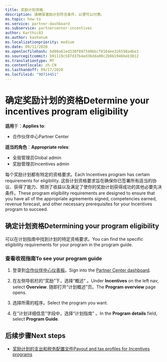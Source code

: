 ```yaml
---
title: 奖励计划资格
description: 请确保激励计划符合条件，以便可以付费。
ms.topic: how-to
ms.service: partner-dashboard
ms.subservice: partnercenter-incentives
author: Karthic83
ms.author: kashanum
ms.localizationpriority: medium
ms.date: 09/11/2020
ms.openlocfilehash: bd80a61ed330f897340bbcf0164ee326598a4be1
ms.sourcegitcommit: b91119c587d37b4ed36dda00c2b0b1946beb3012
ms.translationtype: MT
ms.contentlocale: zh-CN
ms.lasthandoff: 09/17/2020
ms.locfileid: "90714451"
---
```

# <a name="determine-your-incentives-program-eligibility"></a><span data-ttu-id="2c6fe-103">确定奖励计划的资格</span><span class="sxs-lookup"><span data-stu-id="2c6fe-103">Determine your incentives program eligibility</span></span>

<span data-ttu-id="2c6fe-104">**适用**于：</span><span class="sxs-lookup"><span data-stu-id="2c6fe-104">**Applies to**:</span></span>

- <span data-ttu-id="2c6fe-105">合作伙伴中心</span><span class="sxs-lookup"><span data-stu-id="2c6fe-105">Partner Center</span></span>

<span data-ttu-id="2c6fe-106">**适当的角色**：</span><span class="sxs-lookup"><span data-stu-id="2c6fe-106">**Appropriate roles**:</span></span>

- <span data-ttu-id="2c6fe-107">全局管理员</span><span class="sxs-lookup"><span data-stu-id="2c6fe-107">Global admin</span></span>
- <span data-ttu-id="2c6fe-108">奖励管理员</span><span class="sxs-lookup"><span data-stu-id="2c6fe-108">Incentives admin</span></span>

 <span data-ttu-id="2c6fe-109">每个奖励计划都有特定的资格要求。</span><span class="sxs-lookup"><span data-stu-id="2c6fe-109">Each Incentives program has certain requirements for eligibility.</span></span> <span data-ttu-id="2c6fe-110">这些计划资格要求旨在确保你已签署所有适当的协议、获得了能力、预测了收益以及满足了使你的奖励计划获得成功的其他必要先决条件。</span><span class="sxs-lookup"><span data-stu-id="2c6fe-110">These program eligibility requirements are designed to ensure that you have all of the appropriate agreements signed, competencies earned, revenue forecast, and other necessary prerequisites for your Incentives program to succeed.</span></span>

## <a name="determining-your-program-eligibility"></a><span data-ttu-id="2c6fe-111">确定计划资格</span><span class="sxs-lookup"><span data-stu-id="2c6fe-111">Determining your program eligibility</span></span>

<span data-ttu-id="2c6fe-112">可以在计划指南中找到计划的特定资格要求。</span><span class="sxs-lookup"><span data-stu-id="2c6fe-112">You can find the specific eligibility requirements for your program in the program guide.</span></span> 

### <a name="to-see-your-program-guide"></a><span data-ttu-id="2c6fe-113">查看收视指南</span><span class="sxs-lookup"><span data-stu-id="2c6fe-113">To see your program guide</span></span>

1. <span data-ttu-id="2c6fe-114">登录到[合作伙伴中心仪表板](https://partner.microsoft.com/dashboard/)。</span><span class="sxs-lookup"><span data-stu-id="2c6fe-114">Sign into the [Partner Center dashboard](https://partner.microsoft.com/dashboard/).</span></span>

2. <span data-ttu-id="2c6fe-115">在左侧导航栏的“奖励”下，选择“概述” 。</span><span class="sxs-lookup"><span data-stu-id="2c6fe-115">Under **Incentives** on the left nav, select **Overview**.</span></span> <span data-ttu-id="2c6fe-116">随即打开“计划概述”页。</span><span class="sxs-lookup"><span data-stu-id="2c6fe-116">The **Program overview** page opens.</span></span>

3. <span data-ttu-id="2c6fe-117">选择所需的程序。</span><span class="sxs-lookup"><span data-stu-id="2c6fe-117">Select the program you want.</span></span>

4. <span data-ttu-id="2c6fe-118">在“计划详细信息”字段中，选择“计划指南” 。</span><span class="sxs-lookup"><span data-stu-id="2c6fe-118">In the **Program details** field, select **Program Guide**.</span></span>

## <a name="next-steps"></a><span data-ttu-id="2c6fe-119">后续步骤</span><span class="sxs-lookup"><span data-stu-id="2c6fe-119">Next steps</span></span>

- [<span data-ttu-id="2c6fe-120">奖励计划的支出和税务配置文件</span><span class="sxs-lookup"><span data-stu-id="2c6fe-120">Payout and tax profiles for Incentives programs</span></span>](incentives-create-and-manage-your-payout-and-tax-profiles.md)